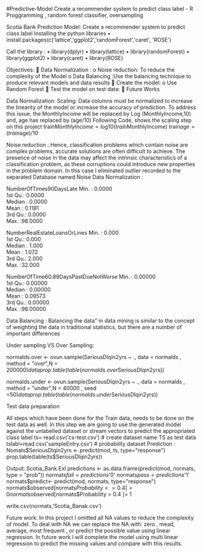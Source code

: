 #Predictive-Model
Create a recommender system to predict class label - R Proggramming , random forest classifier, oversampling


Scotia Bank Prediction Model:
Create a recommender system to predict class label
Installing the python libraries
•	install.packages(c('lattice','ggplot2','randomForest','caret', 'ROSE’)

Call the library : 
•	library(dplyr)
•	library(lattice)
•	library(randomForest)
•	library(ggplot2)
•	library(caret)
•	library(ROSE)

Objectives:
	Data Normalization :
o	Noise reduction: To reduce the complexity of the Model 
o	Data Balancing :Use the balancing technique to produce relevant models and data results
	Create the model:
o	Use Random Forest 
	Test the model on test data:
	Future Works

Data Normalization:
Scaling: Data columns must be normalized to increase the linearity of the model or increase the accuracy of prediction. To address this issue, the MonthlyIncome will be replaced by Log (MonthlyIncome,10) and, age has replaced by (age/10)
Following Code, shows the scaling step on this project
train$MonthlyIncome=log10(train$MonthlyIncome)
train$age= (train$age)/10

Noise reduction : Hence, classification problems which contain noise are complex problems, accurate solutions are often difficult to achieve. The presence of noise in the data may affect the intrinsic characteristics of a classification problem, as these corruptions could introduce new properties in the problem domain. 
In this case I eliminated outlier recorded to the separated Database named Noise
Data Normalization :

NumberOfTimes90DaysLate
 Min.   : 0.0000        
 1st Qu.: 0.0000        
 Median : 0.0000        
 Mean   : 0.1181        
 3rd Qu.: 0.0000        
 Max.   :98.0000 
       
       
 
NumberRealEstateLoansOrLines
 Min.   : 0.000              
 1st Qu.: 0.000              
 Median : 1.000              
 Mean   : 1.072              
 3rd Qu.: 2.000              
 Max.   :32.000  
       
       
 
NumberOfTime60.89DaysPastDueNotWorse
 Min.   : 0.00000                    
 1st Qu.: 0.00000                    
 Median : 0.00000                    
 Mean   : 0.09573                    
 3rd Qu.: 0.00000                    
 Max.   :98.00000 
        
        


 Data Balancing :
Balancing the data" in data mining is similar to the concept of weighting the data in traditional statistics, but there are a number of important differences


Under sampling VS Over Sampling:


normalds.over <- ovun.sample(SeriousDlqin2yrs ~ ., data = normalds , method = "over",N = 200000)$data
prop.table(table(normalds.over$SeriousDlqin2yrs))



normalds.under <- ovun.sample(SeriousDlqin2yrs ~ ., data = normalds , method = "under",N = 40000 , seed =50)$data
prop.table(table(normalds.under$SeriousDlqin2yrs))



Test data preparation       


All steps which have been done for the Train data, needs to be done on the test data as well. 
In this step we are going to use the generated model against the unlabelled dataset or stream vectors  to predict the appropriated class label 
ts= read.csv('cs-test.csv’) # create dataset name TS as test data
tslabl=read.csv('sampleEntry.csv’) # probability dataset
Prediction : 
Nomats$SeriousDlqin2yrs <- predict(mod, ts, type="response")
prop.table(table(ts$SeriousDlqin2yrs))  



Output:
Scotia_Bank.Exl 
predictions <- as.data.frame(predict(mod, normats, type = "prob"))
normats$fail = predictions$'0'
normats$pass = predictions$'1'
normats$predict<- predict(mod, normats, type="response")
normats$observed[normats$Probability <= 0.4 ]= 0
normats$observed[normats$Probability > 0.4 ]= 1

write.csv(normats,'Scotia_Banak.csv')




 Future work:
In this project I omitted all NA values to reduce the complexity of model. 
To deal with NA we can replace the NA with:
zero , mead, average, most frequent , or predict the possible value using linear regression. In future work I will complete the model using multi linear regression to predict the missing values and compare with this results.


